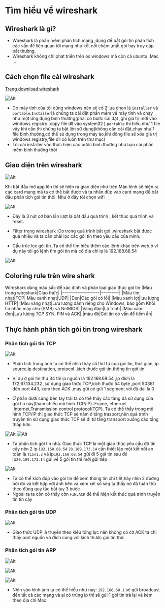 # Tìm hiểu về wireshark
## Wireshark là gì?
- Wireshark là phần mềm phân tích mạng ,dùng để bắt gói tin phân tích các vấn đề liên quan tới mạng như kết nối chậm ,mất gói hay truy cập bất thường.
- Wireshark không chỉ phát triển trên os windows mà còn cả ubuntu ,Mac ...

## Cách chọn file cài wireshark
[Trang download wireshark](https://www.wireshark.org/download.html)

![Alt](/thuctap/anh/Screenshot_50.png)

- Do máy tính của tôi dùng windows nên sẽ có 2 lựa chọn là `installer` và `portable`.`Installer`là chúng ta cài đặt phần mềm về máy tính và chạy như một ứng dụng bình thường(phải có bước cài đặt ,ghi giá trị mới vào windows registry ,copy file dll vào system32 ).`portable` thì hiểu như 1 file vậy khi cần thì chúng ta bật lên sử dụng(không cần cài đặt,chạy như 1 file bình thường,có thể sử dụng trong máy ảo,khi đóng file sẽ xóa giá trị windows registry,file dll có luôn trên thư mục)
- Tôi cài installer vào thực hiện các bước bình thường như bạn cài phần mềm bình thường thôi

## Giao diện trên wireshark
![Alt](/thuctap/anh/Screenshot_51.png)

Khi bắt đầu mở app lên thì sẽ hiện ra giao diện như trên.Màn hình sẽ hiện ra các card mạng mà ta có thể bắt được và ta nhấn đúp vào card mạng để bắt đầu phân tích gói tin thôi. Như ở đây tôi chọn wifi

![Alt](/thuctap/anh/Screenshot_52.png)

- Đây là 3 nút cơ bản lần lượt là bắt đầu quá trình , kết thúc quá trình và reset. 

- Filter trong wireshark :Do trong quá trình bắt gói ,wireshark bắt được quá nhiều và ta cần phải lọc các gói tin theo yêu cầu của mình.
- Cấu trúc lọc gói tin .Ta có thể tìm hiểu thêm các lệnh khác trên web,ở ví dụ này tôi gò lệnh tìm gói tin mà có địa chỉ ip là 192.168.68.54

![Alt](/thuctap/anh/Screenshot_52.png)

## Coloring rule trên wire shark
Wireshark dùng màu sắc để xác định và phân loại giao thức gói tin
|Màu trong wireshark|Giao thức|
|-------------------|---------|
|Màu tím nhạt|TCP|
Màu xanh nhạt|UDP|
|Đen|Các gói có lỗi|
|Màu xanh lợt|lưu lượng HTTP|
|Màu vàng nhạt|Lưu lượng dành riêng cho Windows, bao gồm Khối tin nhắn máy chủ (SMB) và NetBIOS|
|Vàng đậm|Lộ trình|
|Màu xám đen|Lưu lượng TCP SYN, FIN và ACK|
|màu đỏ|Gói tin có vấn đề tiềm ẩn|

## Thực hành phân tích gói tin trong wireshark
### Phân tích gói tin TCP

![Alt](/thuctap/anh/Screenshot_55.png)

- Phân tích trong ảnh ta có thể nhìn thấy số thứ tự của gói tin, thời gian, ip source,ip destination, protocol ,kích thước gói tin,thông tin gói tin

- Ví dụ ở gói tin thứ 34 thì ip nguồn là 192.168.68.54 ,ip đích là 172.67.134.232 ,sử dụng giao thức TCP,kích thước 54 byte ,port 50361 đến port 443, kèm theo ACK ,máy gửi có gửi 1 segment với độ dài là 0

- Ở phần dưới cùng bên tay trái ta có thể thấy các tầng đã sử dụng của gói tin này(tham chiếu mô hình TCP/IP) :Frame, ethernet ,Internet,Transmission control protocol(TCP). Ta có thể thấy trong mô hình TCP/IP thì giao thức TCP sẽ nằm ở tầng trasport,nên quá trình truyền tin sử dụng giao thức TCP sẽ đi từ tầng transport xuống các tầng thấp hơn.

![Alt](/thuctap/anh/Screenshot_56.png)
![Alt](/thuctap/anh/Screenshot_57.png)

- Ta phân tích gói tin nhá. Giao thức TCP là một giao thức yêu cầu độ tin cậy nên 2 ip `192.168.68.54` `20.189.173.14` cần thiết lập một kết nối an toàn là `TLSv1.2` và ip`192.168.68.54` gửi đi 5 gói tin sau đó ip`20.189.173.14` gửi về 5 gói tin thì mới gửi tiếp

![Alt](/thuctap/anh/Screenshot_58.png)
- Ta có thể kích đúp vào gói tin để xem thông tin chi tiết,hãy nhìn 2 đường bôi đỏ và kết hợp với ảnh bên và xem xét số seq ta thấy nó đã tuân thủ theo đúng quy tắc bắt tay 3 bước
- Ngoài ra ta còn có thấy cờn `FIN,ACK` để thể hiện kết thúc quá trình truyền tin tin cậy

### Phân tích gói tin UDP
![Alt](/thuctap/anh/Screenshot_60.png)
- Giao thức UDP là truyền theo kiểu tổng lực nên không có cờ ACK ta chỉ thấy port nguồn và đích cùng với kích thước gói tin thôi
### Phân tích gói tin ARP
![Alt](/thuctap/anh/Screenshot_61.png)

![Alt](/thuctap/anh/Screenshot_62.png)

![Alt](/thuctap/anh/Screenshot_62.png)

- Nhìn vào hình ảnh ta có thể hiểu như này: `192.168.68.1` sẽ gửi broadcast đến tất cả các mạng và ai có trùng ip thì sẽ gửi 1 gói tin trả lại và kèm theo địa chỉ Mac

